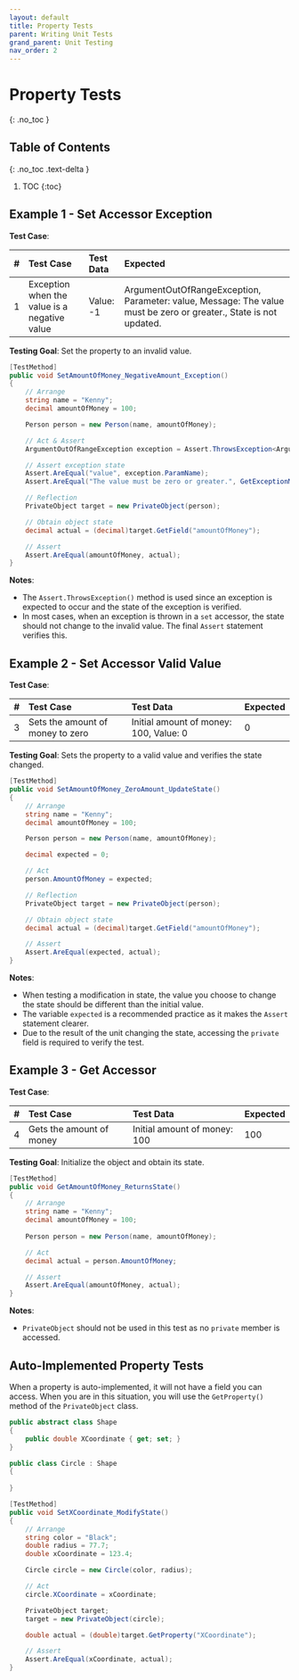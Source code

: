 ```yaml
---
layout: default
title: Property Tests
parent: Writing Unit Tests
grand_parent: Unit Testing
nav_order: 2
---
```


# Property Tests
{: .no_toc }

## Table of Contents
{: .no_toc .text-delta }

1. TOC
{:toc}

## Example 1 - Set Accessor Exception

**Test Case**:

| # | Test Case | Test Data | Expected |
|:-:|:--------|:---------|:---------|
| 1 | Exception when the value is a negative value | Value: -1 | ArgumentOutOfRangeException, Parameter: value, Message: The value must be zero or greater., State is not updated. |

**Testing Goal**: Set the property to an invalid value.

```csharp
[TestMethod]
public void SetAmountOfMoney_NegativeAmount_Exception()
{
    // Arrange
    string name = "Kenny";
    decimal amountOfMoney = 100;

    Person person = new Person(name, amountOfMoney);

    // Act & Assert
    ArgumentOutOfRangeException exception = Assert.ThrowsException<ArgumentOutOfRangeException>(() => person.AmountOfMoney = -1);

    // Assert exception state
    Assert.AreEqual("value", exception.ParamName);
    Assert.AreEqual("The value must be zero or greater.", GetExceptionMessage(exception.Message));

    // Reflection
    PrivateObject target = new PrivateObject(person);

    // Obtain object state
    decimal actual = (decimal)target.GetField("amountOfMoney");

    // Assert
    Assert.AreEqual(amountOfMoney, actual);
}
```

**Notes**:

* The `Assert.ThrowsException()` method is used since an exception is expected to occur and the state of the exception is verified.
* In most cases, when an exception is thrown in a `set` accessor, the state should not change to the invalid value. The final `Assert` statement verifies this.

## Example 2 - Set Accessor Valid Value

**Test Case**:

| # | Test Case | Test Data | Expected |
|:-:|:--------|:---------|:---------|
| 3 | Sets the amount of money to zero | Initial amount of money: 100, Value: 0 | 0 |

**Testing Goal**: Sets the property to a valid value and verifies the state changed.

```csharp
[TestMethod]
public void SetAmountOfMoney_ZeroAmount_UpdateState()
{
    // Arrange
    string name = "Kenny";
    decimal amountOfMoney = 100;

    Person person = new Person(name, amountOfMoney);

    decimal expected = 0;

    // Act
    person.AmountOfMoney = expected;

    // Reflection
    PrivateObject target = new PrivateObject(person);

    // Obtain object state
    decimal actual = (decimal)target.GetField("amountOfMoney");

    // Assert
    Assert.AreEqual(expected, actual);
}
```

**Notes**:

* When testing a modification in state, the value you choose to change the state should be different than the initial value.
* The variable `expected` is a recommended practice as it makes the `Assert` statement clearer.
* Due to the result of the unit changing the state, accessing the `private` field is required to verify the test.

## Example 3 - Get Accessor

**Test Case**:

| # | Test Case | Test Data | Expected |
|:-:|:--------|:---------|:---------|
| 4 | Gets the amount of money | Initial amount of money: 100 | 100 |

**Testing Goal**: Initialize the object and obtain its state.

```csharp
[TestMethod]
public void GetAmountOfMoney_ReturnsState()
{
    // Arrange
    string name = "Kenny";
    decimal amountOfMoney = 100;
    
    Person person = new Person(name, amountOfMoney);

    // Act
    decimal actual = person.AmountOfMoney;

    // Assert
    Assert.AreEqual(amountOfMoney, actual);
}
```

**Notes**:

* `PrivateObject` should not be used in this test as no `private` member is accessed.

## Auto-Implemented Property Tests

When a property is auto-implemented, it will not have a field you can access. When you are in this situation, you will use the `GetProperty()` method of the `PrivateObject` class.

```csharp
public abstract class Shape
{
    public double XCoordinate { get; set; }
}

public class Circle : Shape
{
    
}
```

```csharp
[TestMethod]
public void SetXCoordinate_ModifyState()
{
    // Arrange
    string color = "Black";
    double radius = 77.7;
    double xCoordinate = 123.4;

    Circle circle = new Circle(color, radius);

    // Act
    circle.XCoordinate = xCoordinate;

    PrivateObject target;
    target = new PrivateObject(circle);

    double actual = (double)target.GetProperty("XCoordinate");

    // Assert
    Assert.AreEqual(xCoordinate, actual);
}
```